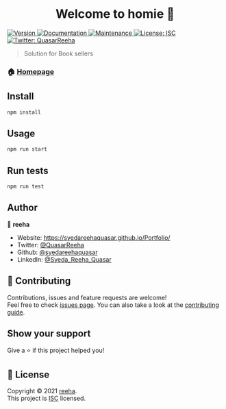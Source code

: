 <h1 align="center">Welcome to homie 👋</h1>
<p>
  <a href="https://www.npmjs.com/package/homie" target="_blank">
    <img alt="Version" src="https://img.shields.io/npm/v/homie.svg">
  </a>
  <a href="https://github.com/syedareehaquasar/FLX-Hackathon#readme" target="_blank">
    <img alt="Documentation" src="https://img.shields.io/badge/documentation-yes-brightgreen.svg" />
  </a>
  <a href="https://github.com/syedareehaquasar/FLX-Hackathon/graphs/commit-activity" target="_blank">
    <img alt="Maintenance" src="https://img.shields.io/badge/Maintained%3F-yes-green.svg" />
  </a>
  <a href="https://github.com/syedareehaquasar/FLX-Hackathon/blob/master/LICENSE" target="_blank">
    <img alt="License: ISC" src="https://img.shields.io/github/license/syedareehaquasar/homie" />
  </a>
  <a href="https://twitter.com/QuasarReeha" target="_blank">
    <img alt="Twitter: QuasarReeha" src="https://img.shields.io/twitter/follow/QuasarReeha.svg?style=social" />
  </a>
</p>

> Solution for Book sellers

### 🏠 [Homepage](https://github.com/syedareehaquasar/FLX-Hackathon#readme)

## Install

```sh
npm install
```

## Usage

```sh
npm run start
```

## Run tests

```sh
npm run test
```

## Author

👤 **reeha**

* Website: https://syedareehaquasar.github.io/Portfolio/
* Twitter: [@QuasarReeha](https://twitter.com/QuasarReeha)
* Github: [@syedareehaquasar](https://github.com/syedareehaquasar)
* LinkedIn: [@Syeda\_Reeha\_Quasar](https://linkedin.com/in/Syeda\_Reeha\_Quasar)

## 🤝 Contributing

Contributions, issues and feature requests are welcome!<br />Feel free to check [issues page](https://github.com/syedareehaquasar/FLX-Hackathon/issues). You can also take a look at the [contributing guide](https://github.com/syedareehaquasar/FLX-Hackathon/blob/master/CONTRIBUTING.md).

## Show your support

Give a ⭐️ if this project helped you!

## 📝 License

Copyright © 2021 [reeha](https://github.com/syedareehaquasar).<br />
This project is [ISC](https://github.com/syedareehaquasar/FLX-Hackathon/blob/master/LICENSE) licensed.